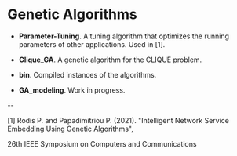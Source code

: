 # Genetic Algorithms

* **Parameter-Tuning**. A tuning algorithm that optimizes the running parameters of other applications. Used in [1].

* **Clique_GA**. A genetic algorithm for the CLIQUE problem.
 
* **bin**. Compiled instances of the algorithms.

* **GA_modeling**. Work in progress.
  
 --    
    
[1] Rodis P. and Papadimitriou P. (2021). "Intelligent Network Service Embedding Using Genetic Algorithms",

26th IEEE Symposium on Computers and Communications
